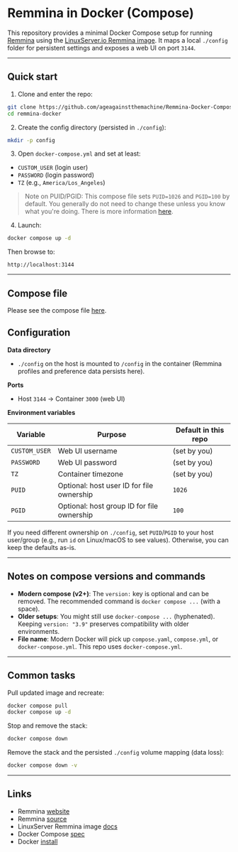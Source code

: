 # Remmina in Docker (Compose)

This repository provides a minimal Docker Compose setup for running [Remmina](https://remmina.org/) using the [LinuxServer.io Remmina image](https://docs.linuxserver.io/images/docker-remmina/). It maps a local `./config` folder for persistent settings and exposes a web UI on port `3144`.

---

## Quick start

1) Clone and enter the repo:
```bash
git clone https://github.com/ageagainstthemachine/Remmina-Docker-Compose.git
cd remmina-docker
````

2. Create the config directory (persisted in `./config`):

```bash
mkdir -p config
```

3. Open `docker-compose.yml` and set at least:

* `CUSTOM_USER` (login user)
* `PASSWORD` (login password)
* `TZ` (e.g., `America/Los_Angeles`)

> Note on PUID/PGID: This compose file sets `PUID=1026` and `PGID=100` by default. You generally do not need to change these unless you know what you're doing. There is more information [here](https://docs.linuxserver.io/images/docker-remmina/#user-group-identifiers).

4. Launch:

```bash
docker compose up -d
```

Then browse to:

```
http://localhost:3144
```

---

## Compose file

Please see the compose file [here](docker-compose.yml).

## Configuration

**Data directory**

* `./config` on the host is mounted to `/config` in the container (Remmina profiles and preference data persists here).

**Ports**

* Host `3144` → Container `3000` (web UI)

**Environment variables**

| Variable      | Purpose                                    | Default in this repo |
| ------------- | ------------------------------------------ | -------------------- |
| `CUSTOM_USER` | Web UI username                            | (set by you)         |
| `PASSWORD`    | Web UI password                            | (set by you)         |
| `TZ`          | Container timezone                         | (set by you)         |
| `PUID`        | Optional: host user ID for file ownership  | `1026`               |
| `PGID`        | Optional: host group ID for file ownership | `100`                |

If you need different ownership on `./config`, set `PUID`/`PGID` to your host user/group (e.g., run `id` on Linux/macOS to see values). Otherwise, you can keep the defaults as-is.

---

## Notes on compose versions and commands

* **Modern compose (v2+)**: The `version:` key is optional and can be removed. The recommended command is `docker compose ...` (with a space).
* **Older setups**: You might still use `docker-compose ...` (hyphenated). Keeping `version: "3.9"` preserves compatibility with older environments.
* **File name**: Modern Docker will pick up `compose.yaml`, `compose.yml`, or `docker-compose.yml`. This repo uses `docker-compose.yml`.

---

## Common tasks

Pull updated image and recreate:

```bash
docker compose pull
docker compose up -d
```

Stop and remove the stack:

```bash
docker compose down
```

Remove the stack and the persisted `./config` volume mapping (data loss):

```bash
docker compose down -v
```

---

## Links

* Remmina [website](https://remmina.org/)
* Remmina [source](https://gitlab.com/Remmina/Remmina)
* LinuxServer Remmina image [docs](https://docs.linuxserver.io/images/docker-remmina/)
* Docker Compose [spec](https://compose-spec.io/)
* Docker [install](https://docs.docker.com/get-docker/)
